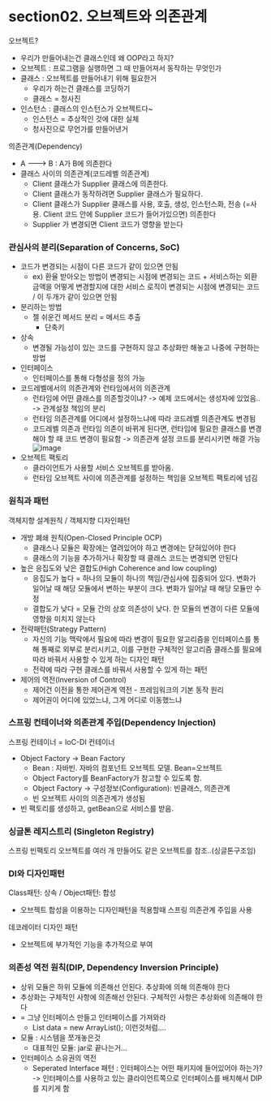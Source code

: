 # section02. 오브젝트와 의존관계
오브젝트?
* 우리가 만들어내는건 클래스인데 왜 OOP라고 하지?
* 오브젝트 : 프로그램을 실행하면 그 때 만들어져서 동작하는 무엇인가
* 클래스 : 오브젝트를 만들어내기 위해 필요한거
  * 우리가 하는건 클래스를 코딩하기
  * 클래스 = 청사진
* 인스턴스 : 클래스의 인스턴스가 오브젝트다~
  * 인스턴스 = 추상적인 것에 대한 실체
  * 청사진으로 무언가를 만들어낸거


의존관계(Dependency)
* A ---> B : A가 B에 의존한다
* 클래스 사이의 의존관계(코드레벨 의존관계)
  * Client 클래스가 Supplier 클래스에 의존한다.
  * Client 클래스가 동작하려면 Supplier 클래스가 필요하다.
  * Client 클래스가 Supplier 클래스를 사용, 호출, 생성, 인스턴스화, 전송 (=사용. Client 코드 안에 Supplier 코드가 들어가있으면) 의존한다
  * Supplier 가 변경되면 Client 코드가 영향을 받는다

### 관심사의 분리(Separation of Concerns, SoC)
* 코드가 변경되는 시점이 다른 코드가 같이 있으면 안됨
  * ex) 환율 받아오는 방법이 변경되는 시점에 변경되는 코드 + 서비스하는 외환 금액을 어떻게 변경할지에 대한 서비스 로직이 변경되는 시점에 변경되는 코드 / 이 두개가 같이 있으면 안됨
* 분리하는 방법
  * 젤 쉬운건 메서드 분리 = 메서드 추출
    * 단축키
* 상속
  * 변경될 가능성이 있는 코드를 구현하지 않고 추상화만 해놓고 나중에 구현하는 방법
* 인터페이스
  * 인터페이스를 통해 다형성을 정의 가능
* 코드레벨에서의 의존관계와 런타임에서의 의존관계
  * 런타임에 어떤 클래스를 의존할것이냐? -> 예제 코드에서는 생성자에 있었음.. -> 관계설정 책임의 분리
  * 런타임 의존관계를 어디에서 설정하느냐에 따라 코드레벨 의존관계도 변경됨
  * 코드레벨 의존과 런타임 의존이 바뀌게 된다면, 런타임에 필요한 클래스를 변경해야 할 때 코드 변경이 필요함 -> 의존관계 설정 코드를 분리시키면 해결 가능
    ![image](https://github.com/youngDaLee/TIL/assets/64643665/ba840852-9596-4d6a-9a5a-7f7e96cb28bc)
* 오브젝트 팩토리
  * 클라이언트가 사용할 서비스 오브젝트를 받아옴.
  * 런타임 오브젝트 사이에 의존관계를 설정하는 책임을 오브젝트 팩토리에 넘김

### 원칙과 패턴
객체지향 설계원칙 / 객체지향 디자인패턴
* 개방 폐쇄 원칙(Open-Closed Principle OCP)
  * 클래스나 모듈은 확장에는 열려있어야 하고 변경에는 닫혀있어야 한다
  * 클래스의 기능을 추가하거나 확장할 때 클래스 코드는 변경되면 안된다
* 높은 응집도와 낮은 결합도(High Coherence and low coupling)
  * 응집도가 높다 = 하나의 모듈이 하나의 책임/관심사에 집중되어 있다. 변화가 일어날 때 해당 모듈에서 변하는 부분이 크다. 변화가 일어날 때 해당 모듈만 수정
  * 결합도가 낮다 = 모듈 간의 상호 의존성이 낮다. 한 모듈의 변경이 다른 모듈에 영향을 미치지 않는다
* 전략패턴(Strategy Pattern)
  * 자신의 기능 맥락에서 필요에 따라 변경이 필요한 알고리즘을 인터페이스를 통해 통째로 외부로 분리시키고, 이를 구현한 구체적인 알고리즘 클래스를 필요에 따라 바꿔서 사용할 수 있게 하는 디자인 패턴
  * 전략에 따라 구현 클래스를 바꿔서 사용할 수 있게 하는 패턴
* 제어의 역전(Inversion of Control)
  * 제어건 이전을 통한 제어관계 역전 - 프레임워크의 기본 동작 원리
  * 제어권이 어디에 있었느냐, 그게 어디로 이동했느냐

### 스프링 컨테이너와 의존관계 주입(Dependency Injection)
스프링 컨테이너 = IoC-DI 컨테이너
* Object Factory -> Bean Factory
  * Bean : 자바빈. 자바의 컴포넌트 오브젝트 모델. Bean=오브젝트
  * Object Factory를 BeanFactory가 참고할 수 있도록 함.
  * Object Factory -> 구성정보(Configuration): 빈클래스, 의존관계
  * 빈 오브젝트 사이의 의존관계가 생성됨
* 빈 팩토리를 생성하고, getBean으로 서비스를 받음.

### 싱글톤 레지스트리 (Singleton Registry)
스프링 빈팩토리 오브젝트를 여러 개 만들어도 같은 오브젝트를 참조..(싱글톤구조임)

### DI와 디자인패턴
Class패턴: 상속 / Object패턴: 합성
* 오브젝트 합성을 이용하는 디자인패턴을 적용할때 스프링 의존관계 주입을 사용

데코레이터 디자인 패턴
* 오브젝트에 부가적인 기능을 추가적으로 부여

### 의존성 역전 원칙(DIP, Dependency Inversion Principle)
* 상위 모듈은 하위 모듈에 의존해선 안된다. 추상화에 의해 의존해야 한다
* 추상화는 구체적인 사항에 의존해선 안된다. 구체적인 사항은 추상화에 의존해야 한다
* = 그냥 인터페이스 만들고 인터페이스를 가져와라
  * List<type> data = new ArrayList<type>(); 이런것처럼....
* 모듈 : 시스템을 쪼개놓은것
  * 대표적인 모듈: jar로 끝나는거... 
* 인터페이스 소유권의 역전
  * Seperated Interface 패턴 : 인터페이스는 어떤 패키지에 들어있어야 하는가? -> 인터페이스를 사용하고 있는 클라이언트쪽으로 인터페이스를 배치해서 DIP를 지키게 함
